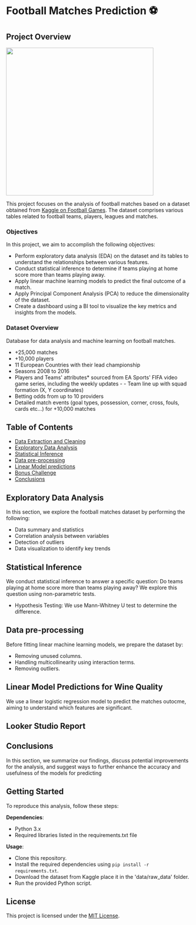 # Football Matches Prediction ⚽

## Project Overview

<div style=display: flex; justify-content: center;>
    <img width=400px height=auto src=https://images.unsplash.com/photo-1489944440615-453fc2b6a9a9?ixlib=rb-1.2.1&ixid=MnwxMjA3fDB8MHxwaG90by1wYWdlfHx8fGVufDB8fHx8&auto=format&fit=crop&w=1482&q=80 />
</div>

This project focuses on the analysis of football matches based on a dataset obtained from [Kaggle on Football Games](https://www.kaggle.com/datasets/prajitdatta/ultimate-25k-matches-football-database-european). The dataset comprises various tables related to football teams, players, leagues and matches.

### Objectives

In this project, we aim to accomplish the following objectives:

- Perform exploratory data analysis (EDA) on the dataset and its tables to understand the relationships between various features.
- Conduct statistical inference to determine if teams playing at home score more than teams playing away.
- Apply linear machine learning models to predict the final outcome of a match.
- Apply Principal Component Analysis (PCA) to reduce the dimensionality of the dataset.
- Create a dashboard using a BI tool to visualize the key metrics and insights from the models.

### Dataset Overview

Database for data analysis and machine learning on football matches.

- +25,000 matches
- +10,000 players
- 11 European Countries with their lead championship
- Seasons 2008 to 2016
- Players and Teams' attributes* sourced from EA Sports' FIFA video game series, including the weekly updates - - Team line up with squad formation (X, Y coordinates)
- Betting odds from up to 10 providers
- Detailed match events (goal types, possession, corner, cross, fouls, cards etc…) for +10,000 matches

## Table of Contents

- [Data Extraction and Cleaning](#Data-Extraction-and-Cleaning)
- [Exploratory Data Analysis](#Exploratory-Data-Analysis)
- [Statistical Inference](#Statistical-Inference)
- [Data pre-processing](#Data-pre-processing)
- [Linear Model predictions](#Linear-Model-predictions)
- [Bonus Challenge](#Bonus-Challenge)
- [Conclusions](#conclusions)

## Exploratory Data Analysis

In this section, we explore the football matches dataset by performing the following:

- Data summary and statistics
- Correlation analysis between variables
- Detection of outliers
- Data visualization to identify key trends

## Statistical Inference

We conduct statistical inference to answer a specific question: Do teams playing at home score more than teams playing away? We explore this question using non-parametric tests.

- Hypothesis Testing: We use Mann-Whitney U test to determine the difference.

## Data pre-processing

Before fitting linear machine learning models, we prepare the dataset by:

- Removing unused columns.
- Handling multicollinearity using interaction terms.
- Removing outliers.

## Linear Model Predictions for Wine Quality

We use a linear logistic regression model to predict the matches outocme, aiming to understand which features are significant.

## Looker Studio Report

## Conclusions

In this section, we summarize our findings, discuss potential improvements for the analysis, and suggest ways to further enhance the accuracy and usefulness of the models for predicting 

## Getting Started

To reproduce this analysis, follow these steps:

**Dependencies**:
- Python 3.x
- Required libraries listed in the requirements.txt file

**Usage**:
- Clone this repository.
- Install the required dependencies using `pip install -r requirements.txt`.
- Download the dataset from Kaggle place it in the 'data/raw_data' folder.
- Run the provided Python script.

## License

This project is licensed under the [MIT License](LICENSE).